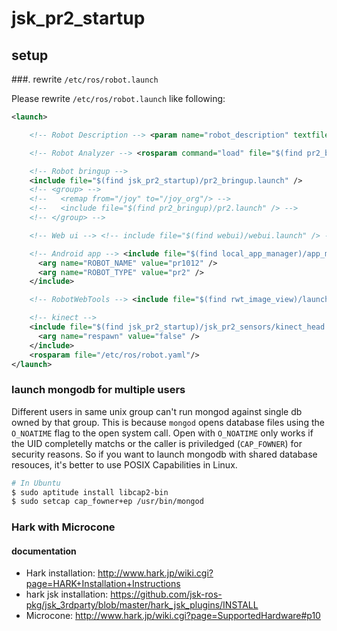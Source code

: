 # jsk_pr2_startup

## setup

###. rewrite `/etc/ros/robot.launch`

Please rewrite `/etc/ros/robot.launch` like following:
```xml
<launch>

    <!-- Robot Description --> <param name="robot_description" textfile="/etc/ros/groovy/urdf/robot.xml" />

    <!-- Robot Analyzer --> <rosparam command="load" file="$(find pr2_bringup)/config/pr2_analyzers.yaml" ns="diag_agg" />

    <!-- Robot bringup --> 
    <include file="$(find jsk_pr2_startup)/pr2_bringup.launch" />
    <!-- <group> -->
    <!--   <remap from="/joy" to="/joy_org"/> -->
    <!--   <include file="$(find pr2_bringup)/pr2.launch" /> -->
    <!-- </group> -->

    <!-- Web ui --> <!-- include file="$(find webui)/webui.launch" /> -->

    <!-- Android app --> <include file="$(find local_app_manager)/app_manager.launch" >
      <arg name="ROBOT_NAME" value="pr1012" />
      <arg name="ROBOT_TYPE" value="pr2" />
    </include>

    <!-- RobotWebTools --> <include file="$(find rwt_image_view)/launch/rwt_image_view.launch"/>

    <!-- kinect -->
    <include file="$(find jsk_pr2_startup)/jsk_pr2_sensors/kinect_head.launch">
      <arg name="respawn" value="false" />
    </include>
    <rosparam file="/etc/ros/robot.yaml"/>
</launch> 

```

### launch mongodb for multiple users

Different users in same unix group can't run mongod against single db owned by that group.
This is because `mongod` opens database files using the `O_NOATIME` flag to the open system call.
Open with `O_NOATIME` only works if the UID completelly matchs or the caller is priviledged (`CAP_FOWNER`) for security reasons.
So if you want to launch mongodb with shared database resouces, it's better to use POSIX Capabilities in Linux.

```bash
# In Ubuntu
$ sudo aptitude install libcap2-bin
$ sudo setcap cap_fowner+ep /usr/bin/mongod
```

### Hark with Microcone

#### documentation
- Hark installation: http://www.hark.jp/wiki.cgi?page=HARK+Installation+Instructions
- hark jsk installation: https://github.com/jsk-ros-pkg/jsk_3rdparty/blob/master/hark_jsk_plugins/INSTALL
- Microcone: http://www.hark.jp/wiki.cgi?page=SupportedHardware#p10

